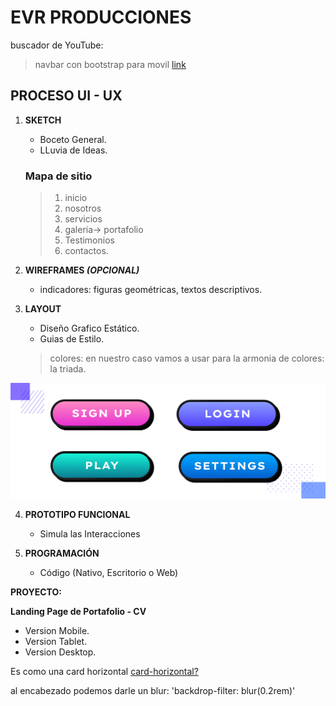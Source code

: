 

# EVR PRODUCCIONES



buscador de YouTube:

> navbar con bootstrap para movil [link](https://youtu.be/h5apE3E72wY?si=UCs5gUdk5W0luFz0)





## PROCESO UI - UX

1) **SKETCH**
    * Boceto General.
    * LLuvia de Ideas.


    ### Mapa de sitio

    > 1. inicio
    > 1. nosotros
    > 1. servicios
    > 1. galeria-> portafolio
    > 1. Testimonios
    > 1. contactos.

2) **WIREFRAMES _(OPCIONAL)_** 
    * indicadores: figuras geométricas, textos descriptivos.

3) **LAYOUT**
    * Diseño Grafico Estático.
    * Guias de Estilo.
    > colores: en nuestro caso vamos a usar para la armonia de colores: la triada.
    
![color_botones](img_readme/image.png)


4) **PROTOTIPO FUNCIONAL**
    * Simula las Interacciones

5) **PROGRAMACIÓN**
    * Código (Nativo, Escritorio o Web)

**PROYECTO:**

**Landing Page de Portafolio - CV**
- Version Mobile.
- Version Tablet.
- Version Desktop.


















Es como una card horizontal [card-horizontal?](https://getbootstrap.com/docs/5.1/helpers/stretched-link/#identifying-the-containing-block)

al encabezado podemos darle un blur: 'backdrop-filter: blur(0.2rem)'
